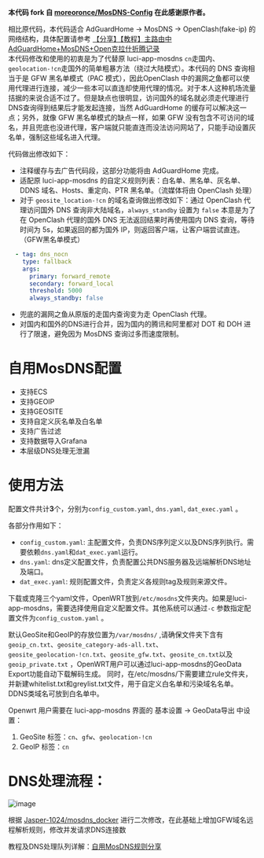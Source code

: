**本代码 fork 自 [moreoronce/MosDNS-Config](https://github.com/moreoronce/MosDNS-Config) 在此感谢原作者。**

相比原代码，本代码适合 AdGuardHome -> MosDNS -> OpenClash(fake-ip) 的网络结构，具体配置请参考 [【分享】【教程】主路由中AdGuardHome+MosDNS+Open克拉什折腾记录](https://www.right.com.cn/forum/thread-8355510-1-1.html)   
本代码修改和使用的初衷是为了代替原 luci-app-mosdns `cn`走国内、`geolocation-!cn`走国外的简单粗暴方法（绕过大陆模式）。本代码的 DNS 查询相当于是 GFW 黑名单模式（PAC 模式），因此OpenClash 中的漏网之鱼都可以使用代理进行连接，减少一些本可以直连却使用代理的情况。对于本人这种机场流量拮据的来说合适不过了。但是缺点也很明显，访问国外的域名就必须走代理进行DNS查询得到结果后才能发起连接，当然 AdGuardHome 的缓存可以解决这一点；另外，就像 GFW 黑名单模式的缺点一样，如果 GFW 没有包含不可访问的域名，并且兜底也没进代理，客户端就只能直连而没法访问网站了，只能手动设置灰名单，强制这些域名进入代理。

代码做出修改如下：
- 注释缓存与去广告代码段，这部分功能将由 AdGuardHome 完成。
- 适配原 luci-app-mosdns 的自定义规则列表：白名单、黑名单、灰名单、DDNS 域名、Hosts、重定向、PTR 黑名单。（流媒体将由 OpenClash 处理）
- 对于 `geosite_location-!cn` 的域名查询做出修改如下：通过 OpenClash 代理访问国外 DNS 查询非大陆域名，`always_standby` 设置为 `false` 本意是为了在 OpenClash 代理的国外 DNS 无法返回结果时再使用国内 DNS 查询，等待时间为 5s，如果返回的都为国外 IP，则返回客户端，让客户端尝试直连。（GFW黑名单模式）
```yaml
  - tag: dns_nocn
    type: fallback
    args:
      primary: forward_remote
      secondary: forward_local
      threshold: 5000
      always_standby: false
```
- 兜底的漏网之鱼从原版的走国内查询变为走 OpenClash 代理。
- 对国内和国外的DNS进行合并，因为国内的腾讯和阿里都对 DOT 和 DOH 进行了限速，避免因为 MosDNS 查询过多而速度限制。

# 自用MosDNS配置

- 支持ECS
- 支持GEOIP
- 支持GEOSITE
- 支持自定义灰名单及白名单
- 支持广告过滤
- 支持数据导入Grafana
- 本层级DNS处理无泄漏

# 使用方法

配置文件共计**3**个，分别为`config_custom.yaml`, `dns.yaml`, `dat_exec.yaml` 。

各部分作用如下：

- `config_custom.yaml`: 主配置文件，负责DNS序列定义以及DNS序列执行。需要依赖`dns.yaml`和`dat_exec.yaml`运行。
- `dns.yaml`: dns定义配置文件，负责配置公共DNS服务器及远端解析DNS地址及端口。
- `dat_exec.yaml`: 规则配置文件，负责定义各规则tag及规则来源文件。

下载或克隆三个yaml文件，OpenWRT放到`/etc/mosdns`文件夹内。如果是luci-app-mosdns，需要选择使用自定义配置文件。其他系统可以通过`-c` 参数指定配置文件为`config_custom.yaml` 。

默认GeoSite和GeoIP的存放位置为`/var/mosdns/` ,请确保文件夹下含有`geoip_cn.txt`、`geosite_category-ads-all.txt`、`geosite_geolocation-!cn.txt`、`geosite_gfw.txt`、`geosite_cn.txt`以及`geoip_private.txt` ，OpenWRT用户可以通过luci-app-mosdns的GeoData Export功能自动下载解码生成。
同时，在/etc/mosdns/下需要建立rule文件夹，并新建whitelist.txt和greylist.txt文件，用于自定义白名单和污染域名名单。DDNS类域名可放到白名单中。

Openwrt 用户需要在 luci-app-mosdns 界面的 基本设置 -> GeoData导出 中设置：
  1. GeoSite 标签：`cn`、`gfw`、`geolocation-!cn`
  2. GeoIP 标签：`cn`

# DNS处理流程：

![image](https://github.com/user-attachments/assets/8b56d92c-c5ec-48dc-8b41-650324f46fad)


根据 [Jasper-1024/mosdns_docker](https://github.com/Jasper-1024/mosdns_docker/tree/master/mosdns_v5)  进行二次修改，在此基础上增加GFW域名远程解析规则，修改并发请求DNS连接数

教程及DNS处理队列详解：[自用MosDNS规则分享](https://deeprouter.org/article/mosdns-config-with-no-leak)

